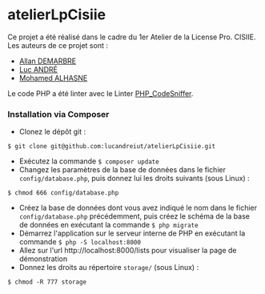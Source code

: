 # atelierLpCisiie

Ce projet a été réalisé dans le cadre du 1er Atelier de la License Pro. CISIIE. 
Les auteurs de ce projet sont :

- [Allan DEMARBRE](https://github.com/demarbre1u)
- [Luc ANDRÉ](https://github.com/lucandreiut)
- [Mohamed ALHASNE](https://github.com/alhasnecode)

Le code PHP a été linter avec le Linter [PHP_CodeSniffer](http://pear.php.net/package/PHP_CodeSniffer).

### Installation via Composer
- Clonez le dépôt git :
```
$ git clone git@github.com:lucandreiut/atelierLpCisiie.git
```
- Exécutez la commande `$ composer update`
- Changez les paramètres de la base de données dans le fichier `config/database.php`, puis donnez lui les droits suivants (sous Linux) :
```
$ chmod 666 config/database.php
```
- Créez la base de données dont vous avez indiqué le nom dans le fichier `config/database.php` précédemment, puis créez le schéma de la base de données en exécutant la commande `$ php migrate`
- Démarrez l'application sur le serveur interne de PHP en exécutant la commande `$ php -S localhost:8000`
- Allez sur l'url http://localhost:8000/lists pour visualiser la page de démonstration
- Donnez les droits au répertoire `storage/` (sous Linux) :
```
$ chmod -R 777 storage
```
